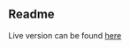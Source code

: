 ## Readme
Live version can be found [here](http://students.washington.edu/mnmckenn/info474/a2-data-exploration-mnmckenn/)